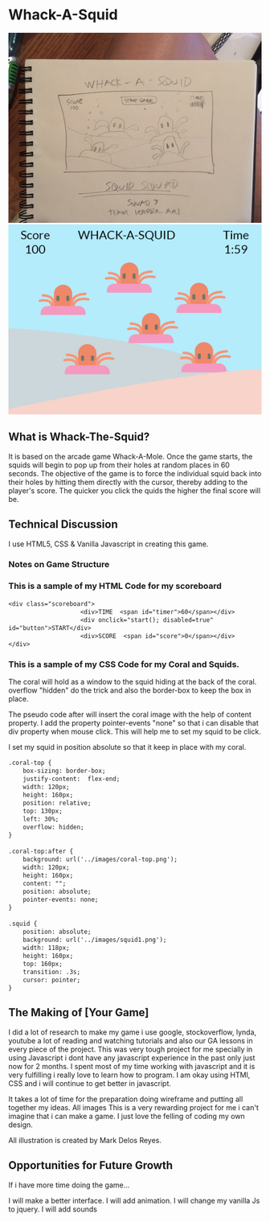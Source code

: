 # Whack-A-Squid

![Image of wirframe](/images/Wireframe.png)
![Image of draft](/images/Draft.jpg)

## What is Whack-The-Squid?

It is based on the arcade game Whack-A-Mole. Once the game starts, the squids will begin to pop up from their holes at random places in 60 seconds. The objective of the game is to force the individual squid back into their holes by hitting them directly with the cursor, thereby adding to the player's score. The quicker you click the quids the higher the final score will be.

## Technical Discussion

I use HTML5, CSS & Vanilla Javascript in creating this game. 

### Notes on Game Structure

### This is a sample of my HTML Code for my scoreboard
``` 
<div class="scoreboard">
                    <div>TIME  <span id="timer">60</span></div>
                    <div onclick="start(); disabled=true" id="button">START</div>
                    <div>SCORE  <span id="score">0</span></div>
</div>
```

### This is a sample of my CSS Code for my Coral and Squids.
 The coral will hold as a window to the squid hiding at the back of the coral. overflow "hidden" do the trick and also the border-box to keep the box in place. 

 The pseudo code after will insert the coral image with the help of content property. I add the property pointer-events "none" so that i can disable that div property when mouse click. This will help me to set my squid to be click.

 I set my squid in position absolute so that it keep in place with my coral.

```
.coral-top {
    box-sizing: border-box;
    justify-content:  flex-end;
    width: 120px;
    height: 160px;
    position: relative;
    top: 130px;
    left: 30%;
    overflow: hidden;                   
}

.coral-top:after {
    background: url('../images/coral-top.png');
    width: 120px;
    height: 160px;
    content: "";
    position: absolute;
    pointer-events: none;
}

.squid {
    position: absolute; 
    background: url('../images/squid1.png');
    width: 118px;
    height: 160px;
    top: 160px;
    transition: .3s;
    cursor: pointer;
}
```

## The Making of [Your Game]

I did a lot of research to make my game i use google, stockoverflow, lynda, youtube a lot of reading and watching tutorials and also our GA lessons in every piece of the project. This was very tough project for me specially in using Javascript i dont have any javascript experience in the past only just now for 2 months. I spent most of my time working with javascript and it is very fulfilling i really love to learn how to program. I am okay using HTMl, CSS and i will continue to get better in javascript.

It takes a lot of time for the preparation doing wireframe and putting all together my ideas. All images This is a very rewarding project for me i can't imagine that i can make a game. I just love the felling of coding my own design.

All illustration is created by Mark Delos Reyes.

## Opportunities for Future Growth

If i have more time doing the game...

I will make a better interface.
I will add animation.
I will change my vanilla Js to jquery.
I will add sounds
